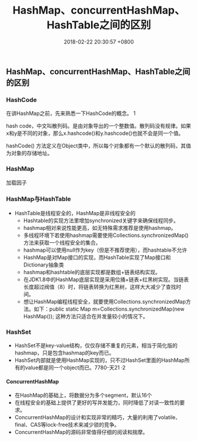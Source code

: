 ﻿---
layout: post
title:  "HashMap、concurrentHashMap、HashTable之间的区别"
date:   2018-02-22 20:30:57 +0800
categories: Java基础
tags: [Java基础]
---

## HashMap、concurrentHashMap、HashTable之间的区别

### HashCode
在讲HashMap之前，先来熟悉一下HashCode的概念。
1

hash code，中文叫散列码。是由对象导出的一个整数值。散列码没有规律。如果x和y是不同的对象，那么x.hashcode()和y.hashcode()也就不会是同一个值。

hashCode() 方法定义在Object类中，所以每个对象都有一个默认的散列码，其值为对象的存储地址。

### HashMap

加载因子

### HashMap与HashTable
- HashTable是线程安全的，HashMap是非线程安全的
	- Hashtable的实现方法里增加synchronized关键字来确保线程同步。
	- hashmap相对来说性能更高，如无特殊需求推荐是使用hashmap。
	- 多线程环境下若使用hashmap需要使用Collections.synchronizedMap()方法来获取一个线程安全的集合。
	- hashmap可以使用null作为key（但是不推荐使用），而hashtable不允许
	- HashMap是对Map接口的实现，而HashTable实现了Map接口和Dictionary抽象类
	- hashmap和hashtable的底层实现都是数组+链表结构实现。
	- 在JDK1.8中的HashMap底层实现是采用位捅+链表+红黑树实现。当链表长度超过阀值（8）时，将链表转换为红黑树，这样大大减少了查找时间。
	- 想让HashMap编程线程安全，就要使用Collections.synchronizedMap方法。如下：public static Map m=Collections.synchronizedMap(new HashMap()); 这种方法只适合在并发量较小的情况下。

### HashSet
- HashSet不是key-value结构，仅仅存储不重复的元素，相当于简化版的hashmap，只是包含hashmap的key而已。
- HashSet内部就是使用HashMap实现的，只不过HashSet里面的HashMap所有的value都是同一个object而已。7780-天21 ·2 
	
#### ConcurrentHashMap
- 在HashMap的基础上，将数据分为多个segment，默认16个
- 在线程安全的基础上提供了更好的写并发能力，同时降低了对读一致性的要求。
- ConcurrentHashMap的设计和实现非常的精巧，大量的利用了volatile、final、CAS等lock-free技术来减少锁的竞争。
- ConcurrentHashMap的源码非常值得仔细的阅读和揣摩。



